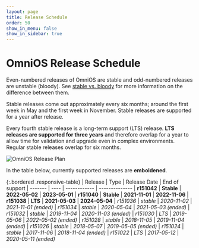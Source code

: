 ```yaml
---
layout: page
title: Release Schedule
order: 50
show_in_menu: false
show_in_sidebar: true
---
```


# OmniOS Release Schedule

Even-numbered releases of OmniOS are stable and odd-numbered releases are
unstable (bloody). See [stable vs. bloody](/about/stablevsbloody.html) for
more information on the difference between them.

Stable releases come out approximately every six months; around the first week
in May and the first week in November. Stable releases are supported
for a year after release.

Every fourth stable release is a long-term support (LTS) release. **LTS
releases are supported for three years** and therefore overlap for a year to
allow time for validation and upgrade even in complex environments. Regular
stable releases overlap for six months.

<img class="responsive-img" src="/release-plan-r30-x4.png" alt="OmniOS Release Plan" />

In the table below, currently supported releases are **emboldened**.

{:.bordered .responsive-table}
| Release	| Type		| Release Date		| End of support
| -------	| ----		| ------------		| --------------
| **r151042**	| **Stable**	| **2022-05-02**	| **2023-05-01**
| **r151040**	| **Stable**	| **2021-11-01**	| **2022-11-06**
| **r151038**	| **LTS**	| **2021-05-03**	| **2024-05-04**
| _r151036_	| _stable_	| _2020-11-02_		| _2021-11-01 (ended)_
| _r151034_	| _stable_	| _2020-05-04_		| _2021-05-03 (ended)_
| _r151032_	| _stable_	| _2019-11-04_		| _2020-11-03 (ended)_
| _r151030_	| _LTS_		| _2019-05-06_		| _2022-05-02 (ended)_
| _r151028_	| _stable_	| _2018-11-05_		| _2019-11-04 (ended)_
| _r151026_	| _stable_	| _2018-05-07_		| _2019-05-05 (ended)_
| _r151024_	| _stable_	| _2017-11-06_		| _2018-11-04 (ended)_
| _r151022_	| _LTS_		| _2017-05-12_		| _2020-05-11 (ended)_

